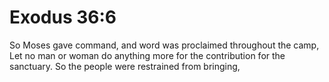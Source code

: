 # Exodus 36:6

So Moses gave command, and word was proclaimed throughout the camp, Let no man or woman do anything more for the contribution for the sanctuary. So the people were restrained from bringing,
